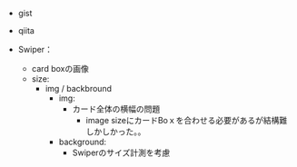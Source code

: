 - gist
- qiita

- Swiper：
  - card boxの画像
  - size: 
    - img / backbround
      - img:
        - カード全体の横幅の問題
          - image sizeにカードBoｘを合わせる必要があるが結構難しかしかった。。
      - background:
        - Swiperのサイズ計測を考慮
